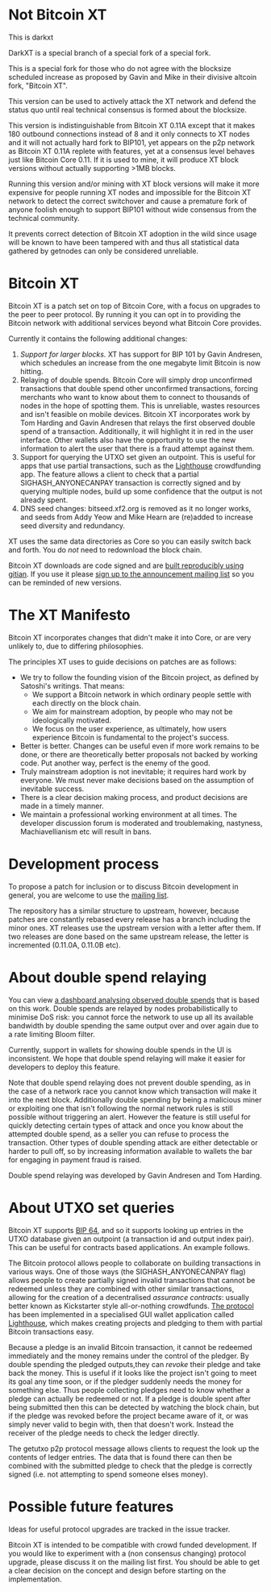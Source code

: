 Not Bitcoin XT
==============

This is darkxt

DarkXT is a special branch of a special fork of a special fork.

This is a special fork for those who do not agree with the blocksize scheduled
increase as proposed by Gavin and Mike in their divisive altcoin fork, "Bitcoin XT".

This version can be used to actively attack the XT network and defend the status quo
until real technical consensus is formed about the blocksize.

This version is indistinguishable from Bitcoin XT 0.11A except that it makes 180
outbound connections instead of 8 and it only connects to XT nodes and it will not
actually hard fork to BIP101, yet appears on the p2p network as Bitcoin XT 0.11A
replete with features, yet at a consensus level behaves just like Bitcoin Core 0.11.
If it is used to mine, it will produce XT block versions without actually
supporting >1MB blocks.

Running this version and/or mining with XT block versions will make it more expensive
for people running XT nodes and impossible for the Bitcoin XT network to detect the
correct switchover and cause a premature fork of anyone foolish enough to support
BIP101 without wide consensus from the technical community.

It prevents correct detection of Bitcoin XT adoption in the wild since usage will 
be known to have been tampered with and thus all statistical data gathered by getnodes
can only be considered unreliable.


Bitcoin XT
==========

Bitcoin XT is a patch set on top of Bitcoin Core, with a focus on upgrades to the peer to peer protocol. By running it
you can opt in to providing the Bitcoin network with additional services beyond what Bitcoin Core provides.

Currently it contains the following additional changes:

1. *Support for larger blocks.* XT has support for BIP 101 by Gavin Andresen, which schedules an increase from the
   one megabyte limit Bitcoin is now hitting.
2. Relaying of double spends. Bitcoin Core will simply drop unconfirmed transactions that double spend other unconfirmed
   transactions, forcing merchants who want to know about them to connect to thousands of nodes in the hope of spotting
   them. This is unreliable, wastes resources and isn't feasible on mobile devices. Bitcoin XT incorporates work by
   Tom Harding and Gavin Andresen that relays the first observed double spend of a transaction. Additionally, it will
   highlight it in red in the user interface. Other wallets also have the opportunity to use the new information to alert
   the user that there is a fraud attempt against them.
3. Support for querying the UTXO set given an outpoint. This is useful for apps that use partial transactions, such as
   the [Lighthouse](https://github.com/vinumeris/lighthouse) crowdfunding app. The feature allows a client to check that
   a partial SIGHASH_ANYONECANPAY transaction is correctly signed and by querying multiple nodes, build up some
   confidence that the output is not already spent.
4. DNS seed changes: bitseed.xf2.org is removed as it no longer works, and seeds from Addy Yeow and Mike Hearn are
   (re)added to increase seed diversity and redundancy.

XT uses the same data directories as Core so you can easily switch back and forth. You do *not* need to redownload
the block chain.

Bitcoin XT downloads are code signed and are [built reproducibly using gitian](https://github.com/bitcoinxt/gitian.sigs).
If you use it please [sign up to the announcement mailing list](https://bitcoinxt.software) so you can be reminded
of new versions.

The XT Manifesto
================

Bitcoin XT incorporates changes that didn't make it into Core, or are very unlikely to, due to differing philosophies.

The principles XT uses to guide decisions on patches are as follows:

* We try to follow the founding vision of the Bitcoin project, as defined by Satoshi's writings. That means:
  * We support a Bitcoin network in which ordinary people settle with each directly on the block chain.
  * We aim for mainstream adoption, by people who may not be ideologically motivated.
  * We focus on the user experience, as ultimately, how users experience Bitcoin is fundamental to the project's success.
* Better is better. Changes can be useful even if more work remains to be done, or there are theoretically better
  proposals not backed by working code. Put another way, perfect is the enemy of the good.
* Truly mainstream adoption is not inevitable; it requires hard work by everyone. We must never make decisions based on
  the assumption of inevitable success.
* There is a clear decision making process, and product decisions are made in a timely manner.
* We maintain a professional working environment at all times. The developer discussion forum is moderated and
  troublemaking, nastyness, Machiavellianism etc will result in bans.

Development process
===================

To propose a patch for inclusion or to discuss Bitcoin development in general, you are welcome to use the [mailing list](https://groups.google.com/forum/#!forum/bitcoin-xt/).

The repository has a similar structure to upstream, however, because patches are constantly rebased every release
has a branch including the minor ones. XT releases use the upstream version with a letter after them. If two releases
are done based on the same upstream release, the letter is incremented (0.11.0A, 0.11.0B etc).

About double spend relaying
===========================

You can view [a dashboard analysing observed double spends](http://respends.thinlink.com/) that is based on this work. Double spends are relayed by nodes probabilistically to minimise DoS risk: you cannot force the network to use up all its available bandwidth by double spending the same output over and over again due to a rate limiting Bloom filter.

Currently, support in wallets for showing double spends in the UI is inconsistent. We hope that double spend relaying will make it easier for developers to deploy this feature. 

Note that double spend relaying does not prevent double spending, as in the case of a network race you cannot know which transaction will make it into the next block. Additionally double spending by being a malicious miner or exploiting one that isn't following the normal network rules is still possible without triggering an alert. However the feature is still useful for quickly detecting certain types of attack and once you know about the attempted double spend, as a seller you can refuse to process the transaction. Other types of double spending attack are either detectable or harder to pull off, so by increasing information available to wallets the bar for engaging in payment fraud is raised.

Double spend relaying was developed by Gavin Andresen and Tom Harding.

About UTXO set queries
======================

Bitcoin XT supports [BIP 64](https://github.com/bitcoin/bips/blob/master/bip-0064.mediawiki), and so it supports looking up entries in the UTXO database given an outpoint (a transaction id and output index pair). This can be useful for contracts based applications. An example follows.

The Bitcoin protocol allows people to collaborate on building transactions in various ways. One of those ways (the SIGHASH_ANYONECANPAY flag) allows people to create partially signed invalid transactions that cannot be redeemed unless they are combined with other similar transactions, allowing for the creation of a decentralised *assurance contracts*: usually better known as Kickstarter style all-or-nothing crowdfunds. [The protocol](https://en.bitcoin.it/wiki/Contracts#Example_3:_Assurance_contracts) has been implemented in a specialised GUI wallet application called [Lighthouse](https://www.vinumeris.com/lighthouse), which makes creating projects and pledging to them with partial Bitcoin transactions easy.

Because a pledge is an invalid Bitcoin transaction, it cannot be redeemed immediately and the money remains under the control of the pledger. By double spending the pledged outputs,they can *revoke* their pledge and take back the money. This is useful if it looks like the project isn't going to meet its goal any time soon, or if the pledger suddenly needs the money for something else. Thus people collecting pledges need to know whether a pledge can actually be redeemed or not. If a pledge is double spent after being submitted then this can be detected by watching the block chain, but if the pledge was revoked before the project became aware of it, or was simply never valid to begin with, then that doesn't work. Instead the receiver of the pledge needs to check the ledger directly.

The getutxo p2p protocol message allows clients to request the look up the contents of ledger entries. The data that is found there can then be combined with the submitted pledge to check that the pledge is correctly signed (i.e. not attempting to spend someone elses money).

Possible future features
========================

Ideas for useful protocol upgrades are tracked in the issue tracker.

Bitcoin XT is intended to be compatible with crowd funded development. If you would like to experiment with a (non consensus changing) protocol upgrade, please discuss it on the mailing list first. You should be able to get a clear decision on the concept and design before starting on the implementation.

